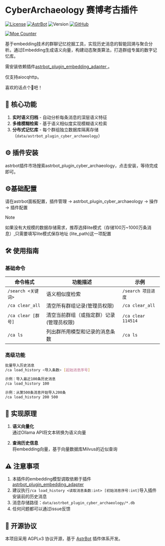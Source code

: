 
# CyberArchaeology 赛博考古插件

[![License](https://img.shields.io/badge/License-AGPL%20v3-orange.svg)](https://opensource.org/licenses/AGPL-3.0) [![AstrBot](https://img.shields.io/badge/AstrBot-3.5%2B-blue.svg)](https://github.com/Soulter/AstrBot) ![Version](https://img.shields.io/badge/Version-4.0-success) [![GitHub](https://img.shields.io/badge/author-AnYan-blue)](https://github.com/TheAnyan)

[![Moe Counter](https://count.getloli.com/@cyberArchaeology?name=cyberArchaeology&theme=nixietube-1&padding=7&offset=0&align=top&scale=1&pixelated=1&darkmode=auto)](https://github.com/TheAnyan/astrbot_plugin_cyber_archaeology)


基于embedding技术的群聊记忆挖掘工具，实现历史消息的智能回溯与聚合分析。通过Embedding生成语义向量，构建动态聚类算法，打造群组专属的数字记忆库。

需安装依赖插件[astrbot_plugin_embedding_adapter
](https://github.com/TheAnyan/astrbot_plugin_embedding_adapter)。

仅支持aiocqhttp。

喜欢的话点个🌟吧！

## 🌟 核心功能

1. **实时语义归档** - 自动分析每条消息的深层语义特征
2. **多维模糊检索** - 基于语义相似度实现模糊语义检索
3. **分布式记忆库** - 每个群组独立数据库隔离存储（`data/astrbot_plugin_cyber_archaeology`）

## ⚙️ 插件安装
astrbot插件市场搜索astrbot_plugin_cyber_archaeology，点击安装，等待完成即可。

## ⚙️基础配置

请在astrbot面板配置，插件管理 -> astrbot_plugin_cyber_archaeology -> 操作 -> 插件配置

> [!NOTE]
> 
> 如果没有大规模的数据存储需求，推荐选择lite模式（存储100万~1000万条消息）,只需要填写lite模式保存地址 (lite_path)这一项配置



## 🛠️ 使用指南
### 基础命令
| 命令格式                      | 功能描述                     | 示例                     |
|----------------------------|--------------------------|------------------------|
| `/search <关键词>`          | 语义相似度检索               | `/search 项目进度`       |
| `/ca clear_all`            | 清空所有群组记录(管理员权限)   | `/ca clear_all`         |
| `/ca clear [群号]`         | 清空当前群组（或指定群）记录(管理员权限)   | `/ca clear 114514`             |
| `/ca ls`                | 列出群所用模型和记录的消息条数   | `/ca ls`             |

### 高级功能
```bash
批量导入历史消息
/ca load_history <导入条数> [起始消息序号]

示例：导入最近100条历史消息
/ca load_history 100

示例：从第500条消息开始导入200条
/ca load_history 200 500
```

## 🧠 实现原理
1. **语义向量化**  
   通过Ollama API将文本转换为语义向量

2. **查询历史信息**  
   将embedding向量，基于向量数据库Milvus的近似查询



## ⚠️ 注意事项
1. 本插件的embedding模型调取依赖于插件[astrbot_plugin_embedding_adapter](https://github.com/TheAnyan/astrbot_plugin_embedding_adapter)
2. 建议执行`/ca load_history <读取消息条数:int> [初始消息序号:int]`导入插件安装前的历史消息
3. 消息存储路径：`data/astrbot_plugin_cyber_archaeology/*.db`
4. 任何问题都可以通过issue反馈


## 📜 开源协议
本项目采用 AGPLv3 协议开源，基于 [AstrBot](https://github.com/AstrBotDevs/AstrBot) 插件体系开发。
